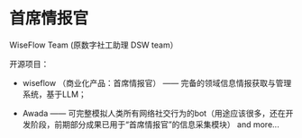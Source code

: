 # 首席情报官 

WiseFlow Team (原数字社工助理 DSW team）

开源项目： 

- wiseflow （商业化产品：首席情报官） —— 完备的领域信息情报获取与管理系统，基于LLM；
  
- Awada —— 可完整模拟人类所有网络社交行为的bot（用途应该很多，还在开发阶段，前期部分成果已用于“首席情报官”的信息采集模块） and more...
